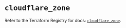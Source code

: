 # `cloudflare_zone`

Refer to the Terraform Registry for docs: [`cloudflare_zone`](https://registry.terraform.io/providers/cloudflare/cloudflare/4.31.0/docs/resources/zone).
